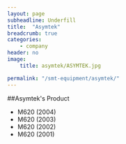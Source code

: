 ```yaml
---
layout: page
subheadline: Underfill
title:  "Asymtek"
breadcrumb: true
categories:
    - company
header: no
image:
    title: asymtek/ASYMTEK.jpg

permalink: "/smt-equipment/asymtek/"
---
```


##Asymtek's Product

- M620 (2004)
- M620 (2003)
- M620 (2002)
- M620 (2001)
